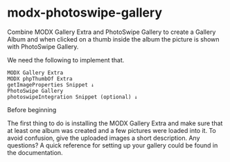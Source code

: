 # modx-photoswipe-gallery

Combine MODX Gallery Extra and PhotoSwipe Gallery to create a Gallery Album and when clicked
on a thumb inside the album the picture is shown with PhotoSwipe Gallery.

We need the following to implement that.

    MODX Gallery Extra
    MODX phpThumbOf Extra
    getImageProperties Snippet ↓
    PhotoSwipe Gallery
    photoswipeIntegration Snippet (optional) ↓ 

Before beginning

The first thing to do is installing the MODX Gallery Extra and make sure that at least one album was created and a few pictures were loaded into it. To avoid confusion, give the uploaded images a short description. Any questions? A quick reference for setting up your gallery could be found in the documentation.
